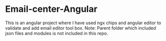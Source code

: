 # Email-center-Angular
This is an angular project where I have used ngx chips and angular editor to validate and add email editor tool box.
Note: Parent folder which included json files and modules is not included in this repo.

